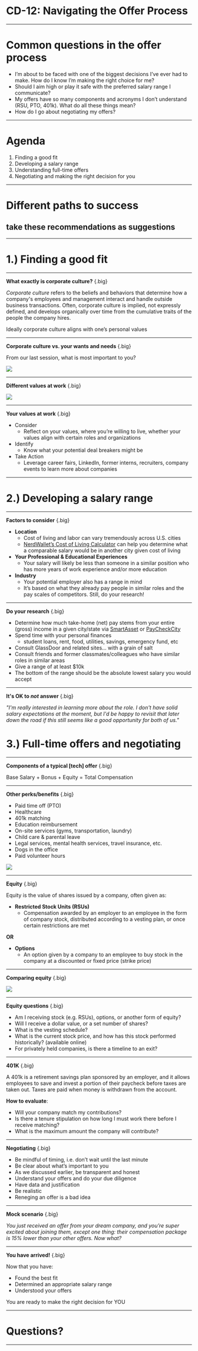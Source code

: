 # CD-12: Navigating the Offer Process

<!--
This is our last career development session together, and I’m going to close by providing some guidance regarding what to do after you’ve successfully made it through an interview process and a company is interested in hiring you. This is a great place to be in, but it can come with its own stressors, especially if you’re considering moving to a new place, weighing different offers, and/or wondering what salary you should be aiming for.
-->

---

# Common questions in the offer process

* I’m about to be faced with one of the biggest decisions I’ve ever had to make. How do I know I’m making the right choice for me? 
* Should I aim high or play it safe with the preferred salary range I communicate?
* My offers have so many components and acronyms I don’t understand (RSU, PTO, 401k). What do all these things mean? 
* How do I go about negotiating my offers? 

<!--
These are some questions students typically have around this time, and in today’s session we aim to answer them.

[Ask four different student volunteers to read the questions on the slide.]

Can you think of other questions you have related to the process of weighing job offers and accepting a job
[Solicit student contributions and respond to each.]
--> 

---

# Agenda

1. Finding a good fit
1. Developing a salary range
1. Understanding full-time offers
1. Negotiating and making the right decision for you

<!--
Based on the questions we just discussed, here is an overview of what we’ll cover today:
Using your core values to decide which place of work is right for you
Once you’ve figured out the best potential employers for you, some best practices for developing a salary range you may communicate to them
Factors that are unique to full-time employment via the components of a job offer
How to navigate salary negotiation and ultimately signing the dotted line and making the best decision for you
--> 

---

# Different paths to success
## take these recommendations as suggestions

<!--
Before jumping in any further, I want to highlight that this session is a collection of thoughts and experiences of a few career technical recruiters who put this together. All of these are recommendations, not requirements for a successful hiring process. You are all unique people with different values, needs, location preferences, families, priorities, etc. Please take from this what you find helpful and discard what doesn’t align with your individual needs/preferences.
-->

---

# 1.) Finding a good fit

<!--
Let’s chat about what makes a company a good fit for you specifically. You might be thinking, “I’m not picky. I just need a job and health insurance!” I hear that. You may very well find yourself deciding between multiple offers when the time comes, though, and it’s important to be able to measure those offers against your own priorities and values to make the right decision for your next step.
-->

---

**What exactly is corporate culture?** {.big}

*Corporate culture* refers to the beliefs and behaviors that determine how a company's employees and management interact and handle outside business transactions. Often, corporate culture is implied, not expressly defined, and develops organically over time from the cumulative traits of the people the company hires.


Ideally corporate culture aligns with one’s personal values

<!--
Based on your understanding, how would you define “corporate culture”? [Solicit and respond to student contributions.]

[Click to allow definition to appear.]

What does corporate culture have to do with our values exercise from the last session? [Solicit and respond to student contributions.]

Yes, ideally corporate culture aligns with the personal values of the people working there. As an example, Google’s corporate culture incorporates the values of openness, innovation, comfort with ambiguity, collaboration. Another company’s might be transparency, results-focused, leadership, and specialization. Another’s might be simplicity, design, secrecy, and product excellence. We can’t always know a company’s culture from the outside, but talking with people who have worked there, speaking with recruiters, conducting informational interviews, and interning at a company are all great ways to learn about a company’s culture.

Source: *Inc.com’s encyclopedia of business terms
-->

---

**Corporate culture vs. your wants and needs** {.big}

From our last session, what is most important to you?

![](res/offer01.png)

<!--
Thinking back to our last session’s value discussion or otherwise, what are some of the things that you find most important when thinking about your future career/employer? 

[Solicit student contributions and respond to each.]

[Click to display list.]

There are countless factors that might play into an individual’s wants and needs, and the list we looked at in our last session is much longer than this one. But these are some things people value the most when it comes to their work and workplace. This list is by no means exhaustive, but it does include some of Harvard Business Reviews “6 Components of a Great Corporate Culture” and Time’s “Top 10 reasons people stay at their jobs.” 

What on this list, or not on this list, resonates most with you?

[Solicit student contributions.]

Excellent. As we can see just from our small group, people have different priorities and values when it comes to their work. Let’s take a look at two people on the job hunt whose values differ substantially...
-->

---

**Different values at work** {.big}

![](res/offer02.png)

<!--
This slide represents two different word clouds emphasizing the relative importance of the same set of values through the eyes of two undergraduate students looking for full-time jobs. You can see in the yellow/green cloud on the left the words that stand out: recognition, camaraderie, benefits, pay, commitment to learning. In the blue/purple cloud on the right the focus is slightly different: vision, family, values, diversity, consistency. Though some of the priorities do overlap, it is less than likely that the “perfect” or “dream” work environment for both of these students will be the same job on the same team at the same company.

Source: *Images created on tagul.com
-->

---

**Your values at work** {.big}

* Consider
  * Reflect on your values, where you’re willing to live, whether your values align with certain roles and organizations
* Identify
  * Know what your potential deal breakers might be 
* Take Action
  * Leverage career fairs, LinkedIn, former interns, recruiters, company events to learn more about companies
  
<!--
So how do you factor your values into your decision of where to work?

First, CONSIDER your values (along with your skills and career goals) when you decide where to apply. It’s not a good use of your time to apply somewhere where you wouldn’t work. Consider where you’re willing to live and the work you want to do before pursuing roles that aren’t in line.

Next, IDENTIFY any factors that are deal breakers in your job selection process. For example, if you’re applying to companies in a certain area but know that you realistically won’t move there -- that’s a deal breaker. Maybe a clear path to management is important to you. Maybe an equity-focused mission is a must-have. As you can see, these are unique to you. 

If you are still unsure if your values align with those of a company, TAKE ACTION by attending company events and connecting with current employees, if possible. This is also a great opportunity to reach out to LinkedIn connections you already have or new ones via the college/university alumni search filter we used in an earlier session. These provide an opportunity to ask strategic questions to help you determine the list of companies you want to apply to. 
-->

---

# 2.) Developing a salary range

<!--
Next we’ll talk about a topic that can be sensitive and often generates hearty debate! Some of you may have already engaged in conversations with recruiters or hiring managers about salary ranges, which makes this especially timely and relevant. If you haven’t, tuck these suggestions away for the future.

As I mentioned in the beginning of this presentation, take from these slides what feels appropriate to you and most importantly -- do your research. Your interview and application processes SHOULD involve substantial research, planning, and thought. This presentation is a jumping off point for that research and thought, not an answer to all related questions. 
-->

---

**Factors to consider** {.big}

* **Location**
    * Cost of living and labor can vary tremendously across U.S. cities
    * [NerdWallet’s Cost of Living Calculator](https://www.nerdwallet.com/cost-of-living-calculator) can help you determine what a comparable salary would be in another city given cost of living
* **Your Professional & Educational Experiences** 
    * Your salary will likely be less than someone in a similar position who has more years of work experience and/or more education
* **Industry**
    * Your potential employer also has a range in mind
    * It’s based on what they already pay people in similar roles and the pay scales of competitors. Still, do your research!

<!--
Location, Location, Location! Cost of living in a particular city can impact your desired salary range. For example, according to NerdWallet’s Cost of Living Calculator, making a pre-tax salary of $100,000 in San Francisco equates to $46,606 in Kansas City, MO because cost of living is 53% lower. That is a HUGE difference and should impact your salary range when discussing employment opportunities at companies in two different cities.

Expect that the employer has a salary range in mind based on what the company pays people currently in similar roles, as well as what they know about the pay scales of their competitors. Information is power -- and currency -- in all salary range and negotiation situations. The more you know about the company, the industry and the position, the easier it will be to provide a competitive and appropriate salary range.
-->

---

**Do your research** {.big}

* Determine how much take-home (net) pay stems from your entire (gross) income in a given city/state via [SmartAsset](https://smartasset.com/taxes/paycheck-calculator) or [PayCheckCity](https://www.paycheckcity.com/calculator/salary/)
* Spend time with your personal finances
  * student loans, rent, food, utilities, savings, emergency fund, etc
* Consult GlassDoor and related sites… with a grain of salt
* Consult friends and former classmates/colleagues who have similar roles in similar areas
* Give a range of at least $10k
* The bottom of the range should be the absolute lowest salary you would accept

<!--
I can’t overstate the importance of doing your homework here. From determining how much your take-home pay will be after withholdings and taxes to understanding your own personal finances, this can feel overwhelming but is really important.

Consult friends/colleagues and resources like GlassDoor, but do understand that those are anecdotal and not representative of a company’s pay policies and pay scales.

Keep in mind that an employer may gravitate to the the lowest part of your range and maybe… lower. For that reason, the lowest number in your range should be the absolute lowest salary you’re willing to accept. Some seasoned professionals may suggest making the bottom of the range a little higher than you would accept, but I would not recommend this for your first professional role.
-->

---

**It's OK to *not* answer** {.big}

*"I'm really interested in learning more about the role. I don't have solid salary expectations at the moment, but I'd be happy to revisit that later down the road if this still seems like a good opportunity for both of us."*

<!--
If a recruiter or hiring manager asks you for your salary range before you interview in person -- maybe during an informational phone call or phone screen --  in most cases you can politely defer this to a later conversation, potentially after interviewing. This can buy you some time to do more research. 
-->

# 3.) Full-time offers and negotiating

<!--
Next we’ll talk about some common components to tech offers, which can be quite confusing. There are a lot of buzzwords and jargon - strike price, vesting schedule, options, 401k - that I hope to make a little less intimidating. Please ask questions as you have them, and if I don’t know, I will try to find the answer!
-->

---

**Components of a typical [tech] offer** {.big}

Base Salary + Bonus + Equity = Total Compensation

<!--
When considering your salary and weighing offers, it’s important to remember that you’re weighing more than a single number. There are several things you’ll likely want to evaluate when determining your total rewards. This includes equity, potential bonus, benefits, perks and more. Let’s start by talking about salary, also known as compensation. It’s helpful to think of offers in terms of total compensation, or the sum of the base salary, the equity value and the annual bonus (+ signing bonus if there is one), which are typical (but not always present) in an offer. These numbers combined equal total compensation, and by determining this number for your offer it will help you compare offers from companies. 
-->

---

**Other perks/benefits** {.big}

* Paid time off (PTO) 
* Healthcare
* 401k matching
* Education reimbursement
* On-site services (gyms, transportation, laundry) 
* Child care & parental leave
* Legal services, mental health services, travel insurance, etc.
* Dogs in the office 
* Paid volunteer hours

![](res/offer03.jpg)

<!--
In addition to base salary, equity and bonuses, some companies offer particularly stellar health insurance, free food, childcare, 401k matching, and many more perks. Ask your recruiter about these things. You might uncover a really incredible perk/amenity that aligns with your core values. 

Does anyone have any questions or comments about these?

[Solicit student contributions and respond to each.]

Source: Photo by Danielle Cerullo on Unsplash
-->

---

**Equity** {.big}

Equity is the value of shares issued by a company, often given as:

* **Restricted Stock Units (RSUs)**
  * Compensation awarded by an employer to an employee in the form of company stock, distributed according to a vesting plan, or once certain restrictions are met

**OR**

* **Options**
  * An option given by a company to an employee to buy stock in the company at a discounted or fixed price (strike price)

<!--
There are two common types of equity offered; Restricted Stock Units (RSUs) and Options. 

Restricted Stock Units are called GSUs at Google, and other companies may have unique names for them. So it’s a good idea to ask your recruiter “Is what I’m receiving a restricted stock unit, or options?” Restricted stock units are compensation awarded by an employer to an employee in the form of stock, which is distributed (or given) according to a vesting plan. Most stock isn’t given entirely up front, rather the vesting plan releases the stock to you in increments, normally over several years.

An option is a form of equity given to an employee to buy stock in the company at a discounted or fixed price.

Source: Source: National Center for Employee Ownership (NCEO) 
-->

---

**Comparing equity** {.big}

![](res/offer04.png)

<!--
Comparing equity among publicly traded companies and privately held (or pre-IPO) is not making an apples to apples comparison. Rather, it’s more like comparing apples to oranges. 

Let’s take a look first at apples, or, publicly traded companies:

If they grant equity, it’s often in the form of RSUs, some companies call them by different names (e.g. Google calls them GSUs), but in essence restricted stock follows the same structure in that shares are granted - or GIVEN - I.e. you don’t have to purchase , the share price is public, there is a documented vesting schedule, and shares are liquid after they vest. 

What does it mean when I say liquid? 

[Solicit student responses.] The answer is, liquid means that they are yours to do what you’d like with - sell, trade, i.e. you can get cash. 

Last, with equity given at a public company, you can review the stock history and trajectory, which can aid in evaluation of worth

Now, let’s look at oranges, or, privately held companies. 

Privately held companies typically grant equity in the form of options, which as we discussed in the previous slide are the opportunity to BUY the company stock at a discounted price or set price. This set price is also known as a STRIKE price. Private companies also tend to have vesting schedules over 4-5 years. Unless sold on a secondary (aka gray) market - which is uncommon, options in privately held companies are not liquid (i.e. you can’t sell them for actual dollars) until the company has an “exit event”. 

Does anyone know what an exit event is? [Solicit student contributions, and respond to each.] The answer is an exit event is an event like an IPO, or initial public offering, or the company is acquired or merges. You can ask when a company plans to IPO, or if they have plans to merge/sell, but should be aware that generally recruiters won’t make promises here as they don’t control the market.

Employees who exercise their options and sell their shares when the company’s stock is trading significantly higher than the grant price have the potential to make a lot of money. For example, say you have the option to buy 5000 shares at $10 and sell the stock at $50, with a $50,000 investment you end up with $250,000. Beware, though, as this can go the other way, too.

Source: Sources: National Center for Employee Ownership (NCEO), Investopedia  
-->

---

**Equity questions** {.big}

* Am I receiving stock (e.g. RSUs), options, or another form of equity?
* Will I receive a dollar value, or a set number of shares?
* What is the vesting schedule? 
* What is the current stock price, and how has this stock performed historically? (available online)
* For privately held companies, is there a timeline to an exit?

<!--
Because equity can be confusing, and hard to compare across companies, here are some good questions to ask the recruiter or to research: 
As we learned, stock and options are quite different, and it’s important to understand which you are receiving
Some companies give a set dollar value of equity, and others give shares - ask which you are getting
Know what the vesting schedule is, as this varies from company to company. At some companies, the vesting schedule is even, for example, vesting at a rate of 20% over five years, and at others you may receive a lower percentage of the stock early on, and a higher percentage later
You can ask a recruiter or check online, but you’ll want to know the history of the stock’s performance to help you understand it’s value and up-side
For privately held companies, it can be hard to understand HOW and WHEN you’ll receive equity, and asking questions around exit strategies and IPO timelines can help you get a better idea if you’ll be able to exercise your options say next year as opposed to many years from now
-->

---

**401K** {.big}

A 401k is a retirement savings plan sponsored by an employer, and it allows employees to save and invest a portion of their paycheck before taxes are taken out. Taxes are paid when money is withdrawn from the account. 


**How to evaluate**:
* Will your company match my contributions? 
* Is there a tenure stipulation on how long I must work there before I receive matching?
* What is the maximum amount the company will contribute? 

<!--
Raise your hand if you know what a 401k is.

[Call on students until someone provides a correct answer.]

That’s right, a 401k is a tax deferred retirement savings plan, and some companies will match your contributions up to a certain amount. 

Let’s practice a quick calculation. The maximum amount you can contribute is 19,000 per year (as of 2019). Say your company will match 10% of your contributions up to the allowed maximum. How much is that? $1,900. So you put in $19,000 and your company puts in $1,900

Many companies contribute based on a percent, but some do a flat rate, some only contribute after you’ve been with the company for some time, so it’s important to ask the questions:
Will your company match my contributions?
If yes, is there a tenure stipulation on how long i must work there before I receive matching?
At what rate does your company match or contribute? 
What is the maximum amount your company will contribute? 

401k contributions can amount to thousands of dollars a year, so ask the questions and do the simple math! 
-->

---

**Negotiating** {.big}

* Be mindful of timing, i.e. don’t wait until the last minute
* Be clear about what’s important to you 
* As we discussed earlier, be transparent and honest 
* Understand your offers and do your due diligence 
* Have data and justification 
* Be realistic 
* Reneging an offer is a bad idea

<!--
Don’t wait until the night before your offer is due to talk to your recruiter about what’s important to you, or to start negotiating. Also, if you need to ask for an offer extension, do so as soon as possible (not the day the offer decision is due).

Take the time to ask recruiters some of the important questions we mentioned regarding 401k, equity, etc. 

Do your research if you don’t understand something! We don’t expect you to be experts, but this is YOUR offer! 

If you decide to negotiate, it’s helpful if you have data and justification. By data, I don’t mean to quote Glassdoor numbers, because sites like Glassdoor don’t always take into account tenure, and other factors, and aren’t always accurate. Having data means that you did the math, and the total compensation at company A and company B are % different, and you would like one company to match the other’s offer. Justification means that you’re coming to the company with more than “my friend got that much $$ so I think I should get that too.

Be realistic. Negotiating an offer isn’t like negotiating for some other things, where you give a pie in the sky number and just hope you’ll get half. Also, some companies cannot negotiate at all with things like PTO, or healthcare, so if the recruiter says it’s not an area they will budge on, see where they might have room to budge elsewhere. 

Does anyone know what reneging an offer means? 

[Solicit student answers and respond to each.]

Yes, reneging is when you back out of an offer you’ve already accepted. While legally you’re allowed to do this as an at-will employee, it is a terrible idea and can potentially having lasting impacts on your professional reputation. Hiring managers and recruiters put a lot of time, energy, and resources into finding and hiring you. They’ve likely rejected other candidates because you accepted your offer. If you back out they have to start the process all over again. This could put a big red flag on your candidacy, both at the company where you interviewed and with the recruiters you worked with. And those recruiters move around. All this is to say, barring emergencies, you shouldn’t regnege an offer.

What questions do you have about negotiating?

[Solicit student questions and respond to each.]
-->

---

**Mock scenario** {.big}

*You just received an offer from your dream company, and you’re super excited about joining them, except one thing: their compensation package is 15% lower than your other offers. Now what?*

<!--
In this scenario, you have an offer for a company you really want to work at, but their total compensation does not align with your other offers. 

What do you think you do here? 

[Solicit student contributions.]

Yes, you want to gather the data (i.e. the total compensation for the offer you want to accept is 15% lower than your other offers) and talk to the recruiter about why this is important to you and why this is holding you back. Be honest, give them the data and justification. 
-->

---

**You have arrived!** {.big}

Now that you have:
* Found the best fit
* Determined an appropriate salary range
* Understood your offers 

You are ready to make the right decision for YOU

<!--
Now that you’ve analyzed what’s important to you and found the companies that are the best fit for your values, you worked effectively with your recruiter, and you understood your offers, you feel ready and comfortable to make the right decision for you. Congratulations! 

This won’t all happen within an hour’s time in real life, but I do hope this session has given you some things to think about and has made you feel a bit more ahead of the offer process.  
-->

---

# Questions?

<!--
Thank you for participating and and for your engagement during this jam-packed presentation. I hope it’s been helpful and provided you with some important considerations for your job hunt. What remaining questions do you have for me before we close out? 
-->

---
